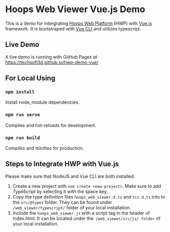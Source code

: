 # Hoops Web Viewer Vue.js Demo
This is a demo for intergrating [Hoops Web Platform](https://www.techsoft3d.com/products/hoops/communicator/) (HWP) with [Vue.js](https://v3.vuejs.org/) framework. It is bootstraped with [Vue CLI](https://cli.vuejs.org/) and utilizes typescript.

## Live Demo
A live demo is running with GitHub Pages at: https://techsoft3d.github.io/hwp-demo-vue/ 

## For Local Using

### `npm install`
Install node_module dependencies.

### `npm run serve`
Compiles and hot-reloads for development.

### `npm run build`
Compiles and minifies for production.

## Steps to Integrate HWP with Vue.js
Please make sure that NodeJS and Vue CLI are both installed.
1. Create a new project with `vue create <new-project>`. Make sure to add TypeScript by selecting it with the space key,
2. Copy the type definition files `hoops_web_viewer.d.ts` and `tcc.d.ts` into to the `src/@types` folder. They can be found under `/web_viewer/typescript/` folder of your local installation.
3. Include the `hoops_web_viewer.js` with a script tag in the header of index.html. It can be located under the` /web_viewer/src/js/ folder` of your local installation.
